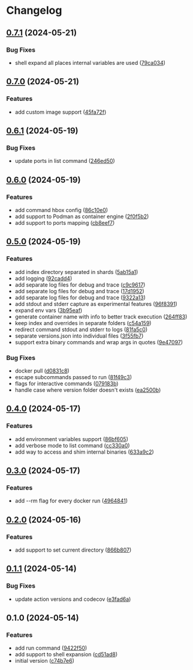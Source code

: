 # Changelog

## [0.7.1](https://github.com/helton/hbox/compare/v0.7.0...v0.7.1) (2024-05-21)


### Bug Fixes

* shell expand all places internal variables are used ([79ca034](https://github.com/helton/hbox/commit/79ca034fbc37fc8a969ede8b56478a21ebe1778d))

## [0.7.0](https://github.com/helton/hbox/compare/v0.6.1...v0.7.0) (2024-05-21)


### Features

* add custom image support ([45fa72f](https://github.com/helton/hbox/commit/45fa72f94e101687fe7f6c82be80cb21ca938f5d))

## [0.6.1](https://github.com/helton/hbox/compare/v0.6.0...v0.6.1) (2024-05-19)


### Bug Fixes

* update ports in list command ([246ed50](https://github.com/helton/hbox/commit/246ed509600cdf1407b460c09a86af0394362776))

## [0.6.0](https://github.com/helton/hbox/compare/v0.5.0...v0.6.0) (2024-05-19)


### Features

* add command hbox config ([86c10e0](https://github.com/helton/hbox/commit/86c10e052e0953e89d9b4be55fbb93daf397775e))
* add support to Podman as container engine ([2f0f5b2](https://github.com/helton/hbox/commit/2f0f5b2a3bb9c818134f3f4215ccda2ab9debcc3))
* add support to ports mapping ([cb8eef7](https://github.com/helton/hbox/commit/cb8eef7969225ae042febe45becf08aaabb7ace1))

## [0.5.0](https://github.com/helton/hbox/compare/v0.4.0...v0.5.0) (2024-05-19)


### Features

* add index directory separated in shards ([5ab15a1](https://github.com/helton/hbox/commit/5ab15a1d6c1c52d197349420b5e7ccec391bb7cd))
* add logging ([92cadd4](https://github.com/helton/hbox/commit/92cadd479bf3e421e118da58dfb5fb4aa2d39748))
* add separate log files for debug and trace ([c9c9617](https://github.com/helton/hbox/commit/c9c96176a6c897addbc89c0d87394dd729027a2f))
* add separate log files for debug and trace ([17d1952](https://github.com/helton/hbox/commit/17d19523e844efa00c02eb64347d0c7be2d4480b))
* add separate log files for debug and trace ([9322a13](https://github.com/helton/hbox/commit/9322a13436a30e40015c1f714c43d5f8b62a1533))
* add stdout and stderr capture as experimental features ([96f8391](https://github.com/helton/hbox/commit/96f83917942bfdab83cedc8741a8fdd8aeb6b1b5))
* expand env vars ([3b95eaf](https://github.com/helton/hbox/commit/3b95eafc707e8428158122094d2ce71c9c116c90))
* generate container name with info to better track execution ([264ff83](https://github.com/helton/hbox/commit/264ff8350ebaaac805a849fbe153cc17f2f9d88a))
* keep index and overrides in separate folders ([c54a159](https://github.com/helton/hbox/commit/c54a1597df4a286493d7ec877fdff111fd494ba5))
* redirect command stdout and stderr to logs ([81fa5c0](https://github.com/helton/hbox/commit/81fa5c025ff19febd058b25aab27f256883e254c))
* separate versions.json into individual files ([3f55fb7](https://github.com/helton/hbox/commit/3f55fb724c9f53dcb666ce9d1ee25500561d70b2))
* support extra binary commands and wrap args in quotes ([9e47097](https://github.com/helton/hbox/commit/9e47097a24b9155be5dc8b7ebbf7a3b4fb4b3e39))


### Bug Fixes

* docker pull ([d0831c8](https://github.com/helton/hbox/commit/d0831c863059bcd9ef79d6c2b503158814b11920))
* escape subcommands passed to run ([81f49c3](https://github.com/helton/hbox/commit/81f49c34f8685dde86105930afae6ddc5d79c5e2))
* flags for interactive commands ([079183b](https://github.com/helton/hbox/commit/079183b8a07a9d4acd1ec7f3bf1f0b7effb64086))
* handle case where version folder doesn't exists ([ea2500b](https://github.com/helton/hbox/commit/ea2500bcb98b162e115199ad697c61c52b5ea3ab))

## [0.4.0](https://github.com/helton/hbox/compare/v0.3.0...v0.4.0) (2024-05-17)


### Features

* add environment variables support ([86bf605](https://github.com/helton/hbox/commit/86bf6052fb4804cad75c5c6c5b57bc07b6651ffc))
* add verbose mode to list command ([cc330a0](https://github.com/helton/hbox/commit/cc330a0f532bda7ad5dbd59a67667425f0e0183a))
* add way to access and shim internal binaries ([633a9c2](https://github.com/helton/hbox/commit/633a9c2b1abf3b3a891b50ac4f302553c9820193))

## [0.3.0](https://github.com/helton/hbox/compare/v0.2.0...v0.3.0) (2024-05-17)


### Features

* add --rm flag for every docker run ([4964841](https://github.com/helton/hbox/commit/4964841f54a8e57c92fea921cad39d35197116cc))

## [0.2.0](https://github.com/helton/hbox/compare/v0.1.1...v0.2.0) (2024-05-16)


### Features

* add support to set current directory ([866b807](https://github.com/helton/hbox/commit/866b807f6f47a59b6472f724b63679371c38be8b))

## [0.1.1](https://github.com/helton/hbox/compare/v0.1.0...v0.1.1) (2024-05-14)


### Bug Fixes

* update action versions and codecov ([e3fad6a](https://github.com/helton/hbox/commit/e3fad6a3d0b0c11fb00ae607f8d5fcec7c0c5766))

## 0.1.0 (2024-05-14)


### Features

* add run command ([9422f50](https://github.com/helton/hbox/commit/9422f507810aafd79237858615affe073e30ade3))
* add support to shell expansion ([cd51ad8](https://github.com/helton/hbox/commit/cd51ad8c11d8c58c8c2f1f0bab1f30934499b201))
* initial version ([c74b7e6](https://github.com/helton/hbox/commit/c74b7e6b2dc7e3984973f05c9b953390e2a90bb5))
